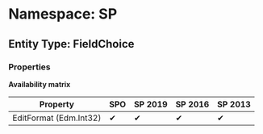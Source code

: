 # Namespace: SP

## Entity Type: FieldChoice

### Properties

**Availability matrix**

Property | SPO | SP 2019 | SP 2016 | SP 2013
----------|-----|---------|---------|--------
EditFormat (Edm.Int32) | ✔ | ✔ | ✔ | ✔

